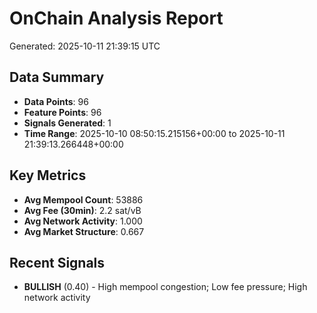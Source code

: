 # OnChain Analysis Report
Generated: 2025-10-11 21:39:15 UTC

## Data Summary
- **Data Points**: 96
- **Feature Points**: 96
- **Signals Generated**: 1
- **Time Range**: 2025-10-10 08:50:15.215156+00:00 to 2025-10-11 21:39:13.266448+00:00

## Key Metrics
- **Avg Mempool Count**: 53886
- **Avg Fee (30min)**: 2.2 sat/vB
- **Avg Network Activity**: 1.000
- **Avg Market Structure**: 0.667

## Recent Signals
- **BULLISH** (0.40) - High mempool congestion; Low fee pressure; High network activity
